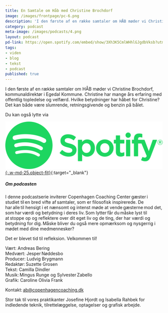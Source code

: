 ```yaml
---
title: En Samtale om Håb med Christine Brochdorf
image: /images/frontpage/pc-6.png
description: 'I den første af en række samtaler om HÅB møder vi Christine Brochdorf, kommunaldirektør i Egedal Kommune. Christine har mange års erfaring med offentlig topledelse og velfærd. Hvilke betydninger har håbet for Christine? Det kan både være slumrende, retningsgivende og benzin på bålet.'
category: podcast
meta-image: /images/podcasts/4.png
layout: podcast
pd-link: https://open.spotify.com/embed/show/3Xh3K5CmlWHhlGJgdbVksb?utm_source=generator
tags:
- viden
- blog
- tekst
- podcast
published: true
---
```


I den første af en række samtaler om HÅB møder vi Christine Brochdorf, kommunaldirektør i Egedal Kommune. Christine har mange års erfaring med offentlig topledelse og velfærd. Hvilke betydninger har håbet for Christine? Det kan både være slumrende, retningsgivende og benzin på bålet.

Du kan også lytte via

[![Lyt til SamtaleRummet via Spotify](/images/podcasts/spotify.png "Lyt til SamtaleRummet via Spotify"){:.w-md-25.object-fit}](https://open.spotify.com/episode/3rMORyLbWXhfvg1C2pOIKa){:target="_blank"}

##### Om podcasten

I denne podcastserie inviterer Copenhagen Coaching Center gæster i studiet til en bred vifte af samtaler, som er filosofisk inspirerede. De har alle til hensigt i et nænsomt og intenst møde at vende gæsterne mod det, som har værdi og betydning i deres liv. Som lytter får du måske lyst til at stoppe op og reflektere over dit eget liv og de ting, der har værdi og betydning for dig. Måske bliver du også mere opmærksom og nysgerrig i mødet med dine medmennesker?

Det er blevet tid til refleksion. Velkommen til!  

Vært: Andreas Bering<br>
Medvært: Jesper Nøddesbo<br>
Producer: Ludvig Brygmann<br>
Redaktør: Suzette Grosen<br>
Tekst: Camilla Dindler<br>
Musik: Mingus Runge og Sylvester Zabello<br>
Grafik: Caroline Olivia Frank

Kontakt: ab@copenhagencoaching.dk

Stor tak til vores praktikanter Josefine Hjordt og Isabella Rahbek for indledende teknik, tilrettelæggelse, optagelser og grafisk arbejde.